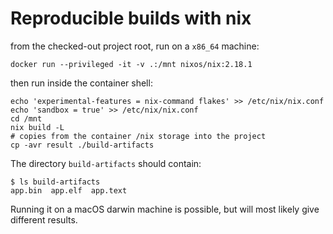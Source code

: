 # Reproducible builds with nix

from the checked-out project root, run on a `x86_64` machine:

```shell
docker run --privileged -it -v .:/mnt nixos/nix:2.18.1
```

then run inside the container shell:

```shell
echo 'experimental-features = nix-command flakes' >> /etc/nix/nix.conf
echo 'sandbox = true' >> /etc/nix/nix.conf
cd /mnt
nix build -L
# copies from the container /nix storage into the project
cp -avr result ./build-artifacts
```

The directory `build-artifacts` should contain:

```shell
$ ls build-artifacts
app.bin  app.elf  app.text
```

Running it on a macOS darwin machine is possible, but will most likely give different results.
